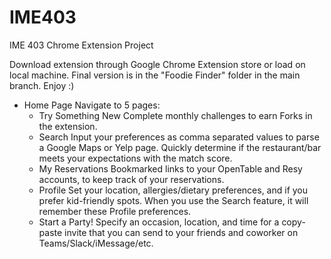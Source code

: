 # IME403
IME 403 Chrome Extension Project

Download extension through Google Chrome Extension store or load on local machine. Final version is in the "Foodie Finder" folder in the main branch. Enjoy :)

- Home Page
Navigate to 5 pages:
  - Try Something New
 Complete monthly challenges to earn Forks in the extension.    
  - Search
  Input your preferences as comma separated values to parse a Google Maps or Yelp page. Quickly determine if the restaurant/bar meets your expectations with the match score.
  - My Reservations
 Bookmarked links to your OpenTable and Resy accounts, to keep track of your reservations.
  - Profile
  Set your location, allergies/dietary preferences, and if you prefer kid-friendly spots. When you use the Search feature, it will remember these Profile preferences.
  - Start a Party!
  Specify an occasion, location, and time for a copy-paste invite that you can send to your friends and coworker on Teams/Slack/iMessage/etc.
